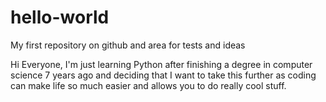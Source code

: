 # hello-world
My first repository on github and area for tests and ideas

Hi Everyone, I'm just learning Python after finishing a degree in computer science 7 years ago and deciding that I want to take this further as coding can make life so much easier and allows you to do really cool stuff.

